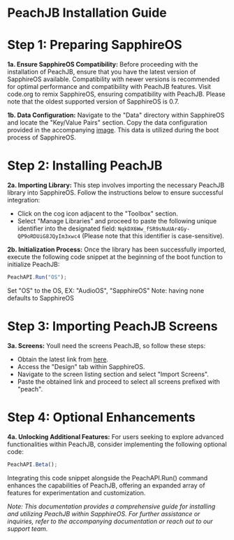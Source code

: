 # **PeachJB Installation Guide**

# **Step 1: Preparing SapphireOS**

**1a. Ensure SapphireOS Compatibility:**
   Before proceeding with the installation of PeachJB, ensure that you have the latest version of SapphireOS available. Compatibility with newer versions is recommended for optimal performance and compatibility with PeachJB features. Visit code.org to remix SapphireOS, ensuring compatibility with PeachJB. Please note that the oldest supported version of SapphireOS is 0.7.

**1b. Data Configuration:**
   Navigate to the "Data" directory within SapphireOS and locate the "Key/Value Pairs" section. Copy the data configuration provided in the accompanying [image](https://media.discordapp.net/attachments/1202829724796059728/1208898647668949062/TokE8ER.png?ex=65ee3019&is=65dbbb19&hm=02b812f143177783ebf3c64cb3938dfee49d40543905e0f47e4e99a5eb6dbf58&=&format=webp&quality=lossless&width=1044&height=1023). This data is utilized during the boot process of SapphireOS.

# **Step 2: Installing PeachJB**

**2a. Importing Library:**
   This step involves importing the necessary PeachJB library into SapphireOS. Follow the instructions below to ensure successful integration:
   - Click on the cog icon adjacent to the "Toolbox" section.
   - Select "Manage Libraries" and proceed to paste the following unique identifier into the designated field: `NqkDX6Ww_fSR9sNuUAr4Gy-QP9oRDUiG8JQyIm3xwc4` (Please note that this identifier is case-sensitive).
   
**2b. Initialization Process:**
   Once the library has been successfully imported, execute the following code snippet at the beginning of the boot function to initialize PeachJB:
   ```javascript
   PeachAPI.Run("OS");
   ```
   Set "OS" to the OS, EX: "AudioOS", "SapphireOS"
   Note: having none defaults to SapphireOS

# **Step 3: Importing PeachJB Screens**

**3a. Screens:**
   Youll need the screens PeachJB, so follow these steps:
   - Obtain the latest link from [here](https://discord.com/channels/1194396620872229004/1208892766013095996).
   - Access the "Design" tab within SapphireOS.
   - Navigate to the screen listing section and select "Import Screens".
   - Paste the obtained link and proceed to select all screens prefixed with "peach".

# **Step 4: Optional Enhancements**

**4a. Unlocking Additional Features:**
   For users seeking to explore advanced functionalities within PeachJB, consider implementing the following optional code:
   ```javascript
   PeachAPI.Beta();
   ```
   Integrating this code snippet alongside the PeachAPI.Run() command enhances the capabilities of PeachJB, offering an expanded array of features for experimentation and customization.

*Note: This documentation provides a comprehensive guide for installing and utilizing PeachJB within SapphireOS. For further assistance or inquiries, refer to the accompanying documentation or reach out to our support team.*
